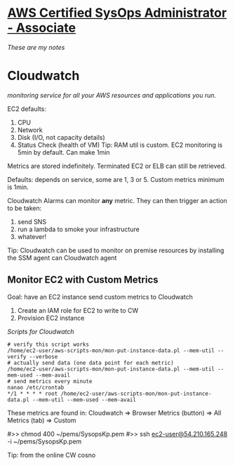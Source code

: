 # [AWS Certified SysOps Administrator - Associate](https://aws.amazon.com/certification/certified-sysops-admin-associate)
*These are my notes*

# Cloudwatch
*monitoring service for all your AWS resources and applications you run.*

EC2 defaults:
1. CPU
2. Network
3. Disk (I/O, not capacity details)
4. Status Check (health of VM)
Tip: RAM util is custom.  EC2 monitoring is 5min by default.  Can make 1min

Metrics are stored indefinitely.  Terminated EC2 or ELB can still be retrieved.

Defaults: depends on service, some are 1, 3 or 5.  Custom metrics minimum is 1min.

Cloudwatch Alarms can monitor **any** metric.  They can then trigger an action to be taken:
1. send SNS
2. run a lambda to smoke your infrastructure
3. whatever!

Tip: Cloudwatch can be used to monitor on premise resources by installing the SSM agent can Cloudwatch agent

## Monitor EC2 with Custom Metrics
Goal: have an EC2 instance send custom metrics to Cloudwatch
1. Create an IAM role for EC2 to write to CW
2. Provision EC2 instance


*Scripts for Cloudwatch*
```
# verify this script works
/home/ec2-user/aws-scripts-mon/mon-put-instance-data.pl --mem-util --verify --verbose
# actually send data (one data point for each metric)
/home/ec2-user/aws-scripts-mon/mon-put-instance-data.pl --mem-util --mem-used --mem-avail
# send metrics every minute 
nanao /etc/crontab
*/1 * * * * root /home/ec2-user/aws-scripts-mon/mon-put-instance-data.pl --mem-util --mem-used --mem-avail
```
These metrics are found in:
Cloudwatch => Browser Metrics (button) => All Metrics (tab) => Custom


#>> chmod 400 ~/pems/SysopsKp.pem
#>> ssh ec2-user@54.210.165.248 -i ~/pems/SysopsKp.pem

Tip: from the online CW cosno

